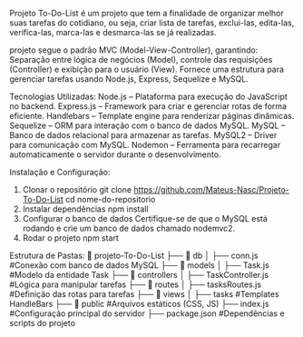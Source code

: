 
Projeto To-Do-List é um projeto que tem a finalidade de organizar melhor suas tarefas do cotidiano, ou seja, criar lista de tarefas, exclui-las, edita-las, verifica-las, marca-las e desmarca-las se já realizadas.

projeto segue o padrão MVC (Model-View-Controller), garantindo: Separação entre lógica de negócios (Model), controle das requisições (Controller) e exibição para o usuário (View). Fornece uma estrutura 
para gerenciar tarefas usando Node.js, Express, Sequelize e MySQL.

Tecnologias Utilizadas:
Node.js – Plataforma para execução do JavaScript no backend.
Express.js – Framework para criar e gerenciar rotas de forma eficiente.
Handlebars – Template engine para renderizar páginas dinâmicas.
Sequelize – ORM para interação com o banco de dados MySQL.
MySQL – Banco de dados relacional para armazenar as tarefas.
MySQL2 – Driver para comunicação com MySQL.
Nodemon – Ferramenta para recarregar automaticamente o servidor durante o desenvolvimento.

Instalação e Configuração:
1. Clonar o repositório
git clone <https://github.com/Mateus-Nasc/Projeto-To-Do-List>
cd nome-do-repositorio
2. Instalar dependências
npm install
3. Configurar o banco de dados
Certifique-se de que o MySQL está rodando e crie um banco de
dados chamado nodemvc2.
4. Rodar o projeto
npm start

Estrutura de Pastas:
📂 projeto-To-Do-List
├── 📂 db
│ ├── conn.js  #Conexão com banco de dados MySQL
├── 📂 models
│ ├── Task.js  #Modelo da entidade Task
├── 📂 controllers
│ ├── TaskController.js  #Lógica para manipular tarefas
├── 📂 routes
│ ├── tasksRoutes.js  #Definição das rotas para tarefas
├── 📂 views
│ ├── tasks  #Templates HandleBars
├── 📂 public  #Arquivos estáticos (CSS, JS)
├── index.js  #Configuração principal do servidor
├── package.json  #Dependências e scripts do projeto
